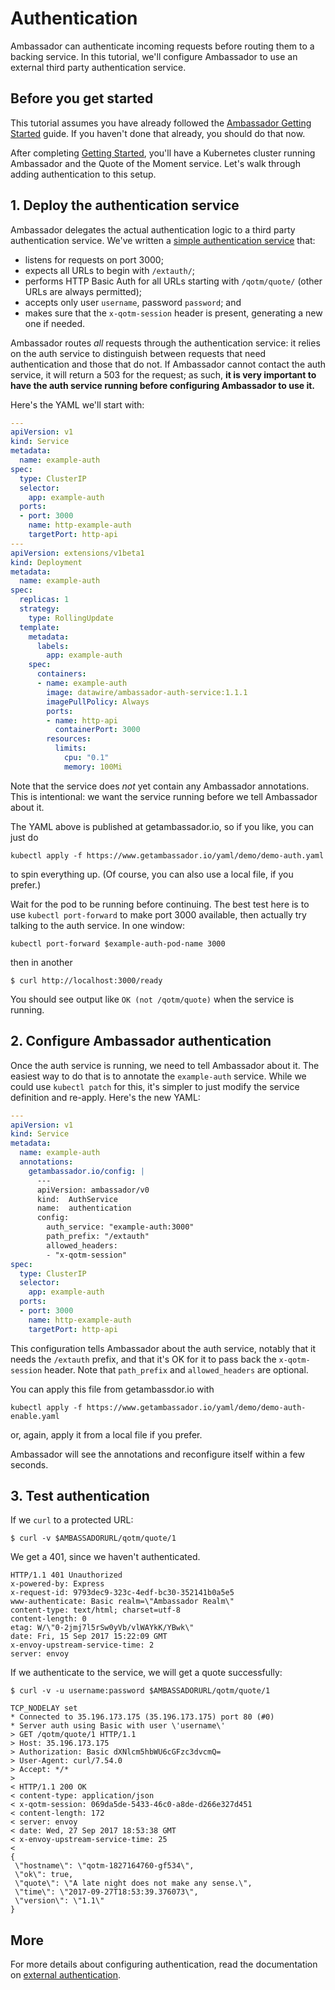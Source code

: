 # Authentication

Ambassador can authenticate incoming requests before routing them to a backing service. In this tutorial, we'll configure Ambassador to use an external third party authentication service.

## Before you get started

This tutorial assumes you have already followed the [Ambassador Getting Started](/user-guide/getting-started.html) guide. If you haven't done that already, you should do that now.

After completing [Getting Started](/user-guide/getting-started.html), you'll have a Kubernetes cluster running Ambassador and the Quote of the Moment service. Let's walk through adding authentication to this setup.

## 1. Deploy the authentication service

Ambassador delegates the actual authentication logic to a third party authentication service. We've written a [simple authentication service](https://github.com/datawire/ambassador-auth-service) that:

- listens for requests on port 3000;
- expects all URLs to begin with `/extauth/`;
- performs HTTP Basic Auth for all URLs starting with `/qotm/quote/` (other URLs are always permitted);
- accepts only user `username`, password `password`; and
- makes sure that the `x-qotm-session` header is present, generating a new one if needed.

Ambassador routes _all_ requests through the authentication service: it relies on the auth service to distinguish between requests that need authentication and those that do not. If Ambassador cannot contact the auth service, it will return a 503 for the request; as such, **it is very important to have the auth service running before configuring Ambassador to use it.**

Here's the YAML we'll start with:

```yaml
---
apiVersion: v1
kind: Service
metadata:
  name: example-auth
spec:
  type: ClusterIP
  selector:
    app: example-auth
  ports:
  - port: 3000
    name: http-example-auth
    targetPort: http-api
---
apiVersion: extensions/v1beta1
kind: Deployment
metadata:
  name: example-auth
spec:
  replicas: 1
  strategy:
    type: RollingUpdate
  template:
    metadata:
      labels:
        app: example-auth
    spec:
      containers:
      - name: example-auth
        image: datawire/ambassador-auth-service:1.1.1
        imagePullPolicy: Always
        ports:
        - name: http-api
          containerPort: 3000
        resources:
          limits:
            cpu: "0.1"
            memory: 100Mi
```

Note that the service does _not_ yet contain any Ambassador annotations. This is intentional: we want the service running before we tell Ambassador about it.

The YAML above is published at getambassador.io, so if you like, you can just do

```shell
kubectl apply -f https://www.getambassador.io/yaml/demo/demo-auth.yaml
```

to spin everything up. (Of course, you can also use a local file, if you prefer.)

Wait for the pod to be running before continuing. The best test here is to use `kubectl port-forward` to make port 3000 available, then actually try talking to the auth service. In one window:

```shell
kubectl port-forward $example-auth-pod-name 3000
```

then in another 

```shell
$ curl http://localhost:3000/ready
```

You should see output like `OK (not /qotm/quote)` when the service is running.

## 2. Configure Ambassador authentication

Once the auth service is running, we need to tell Ambassador about it. The easiest way to do that is to annotate the `example-auth` service. While we could use `kubectl patch` for this, it's simpler to just modify the service definition and re-apply. Here's the new YAML:

```yaml
---
apiVersion: v1
kind: Service
metadata:
  name: example-auth
  annotations:
    getambassador.io/config: |
      ---
      apiVersion: ambassador/v0
      kind:  AuthService
      name:  authentication
      config:
        auth_service: "example-auth:3000"
        path_prefix: "/extauth"
        allowed_headers:
        - "x-qotm-session"
spec:
  type: ClusterIP
  selector:
    app: example-auth
  ports:
  - port: 3000
    name: http-example-auth
    targetPort: http-api
```

This configuration tells Ambassador about the auth service, notably that it needs the `/extauth` prefix, and that it's OK for it to pass back the `x-qotm-session` header. Note that `path_prefix` and `allowed_headers` are optional. 

You can apply this file from getambassdor.io with

```shell
kubectl apply -f https://www.getambassador.io/yaml/demo/demo-auth-enable.yaml
```

or, again, apply it from a local file if you prefer.

Ambassador will see the annotations and reconfigure itself within a few seconds.

## 3. Test authentication

If we `curl` to a protected URL:

```shell
$ curl -v $AMBASSADORURL/qotm/quote/1
```

We get a 401, since we haven't authenticated.

```shell
HTTP/1.1 401 Unauthorized
x-powered-by: Express
x-request-id: 9793dec9-323c-4edf-bc30-352141b0a5e5
www-authenticate: Basic realm=\"Ambassador Realm\"
content-type: text/html; charset=utf-8
content-length: 0
etag: W/\"0-2jmj7l5rSw0yVb/vlWAYkK/YBwk\"
date: Fri, 15 Sep 2017 15:22:09 GMT
x-envoy-upstream-service-time: 2
server: envoy
```

If we authenticate to the service, we will get a quote successfully:

```shell
$ curl -v -u username:password $AMBASSADORURL/qotm/quote/1

TCP_NODELAY set
* Connected to 35.196.173.175 (35.196.173.175) port 80 (#0)
* Server auth using Basic with user \'username\'
> GET /qotm/quote/1 HTTP/1.1
> Host: 35.196.173.175
> Authorization: Basic dXNlcm5hbWU6cGFzc3dvcmQ=
> User-Agent: curl/7.54.0
> Accept: */*
>
< HTTP/1.1 200 OK
< content-type: application/json
< x-qotm-session: 069da5de-5433-46c0-a8de-d266e327d451
< content-length: 172
< server: envoy
< date: Wed, 27 Sep 2017 18:53:38 GMT
< x-envoy-upstream-service-time: 25
<
{
 \"hostname\": \"qotm-1827164760-gf534\",
 \"ok\": true,
 \"quote\": \"A late night does not make any sense.\",
 \"time\": \"2017-09-27T18:53:39.376073\",
 \"version\": \"1.1\"
}
```

## More

For more details about configuring authentication, read the documentation on [external authentication](/how-to/auth-external).
